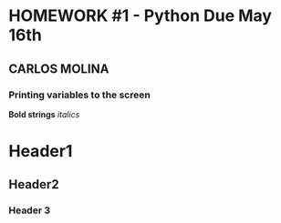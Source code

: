 # HOMEWORK #1 - Python Due May 16th

## CARLOS MOLINA

### Printing variables to the screen

**Bold strings**
_italics_

# Header1

## Header2

### Header 3